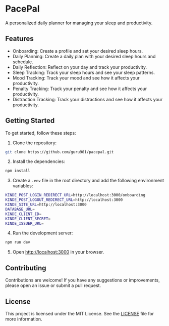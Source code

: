 # PacePal

A personalized daily planner for managing your sleep and productivity.

## Features

- Onboarding: Create a profile and set your desired sleep hours.
- Daily Planning: Create a daily plan with your desired sleep hours and schedule.
- Daily Reflection: Reflect on your day and track your productivity.
- Sleep Tracking: Track your sleep hours and see your sleep patterns.
- Mood Tracking: Track your mood and see how it affects your productivity.
- Penalty Tracking: Track your penalty and see how it affects your productivity.
- Distraction Tracking: Track your distractions and see how it affects your productivity.

## Getting Started

To get started, follow these steps:

1. Clone the repository:

```bash
git clone https://github.com/guru901/pacepal.git
```

2. Install the dependencies:

```bash
npm install
```

3. Create a `.env` file in the root directory and add the following environment variables:

```bash
KINDE_POST_LOGIN_REDIRECT_URL=http://localhost:3000/onboarding
KINDE_POST_LOGOUT_REDIRECT_URL=http://localhost:3000
KINDE_SITE_URL=http://localhost:3000
DATABASE_URL=
KINDE_CLIENT_ID=
KINDE_CLIENT_SECRET=
KINDE_ISSUER_URL=
```

4. Run the development server:

```bash
npm run dev
```

5. Open [http://localhost:3000](http://localhost:3000) in your browser.

## Contributing

Contributions are welcome! If you have any suggestions or improvements, please open an issue or submit a pull request.

## License

This project is licensed under the MIT License. See the [LICENSE](LICENSE) file for more information.
